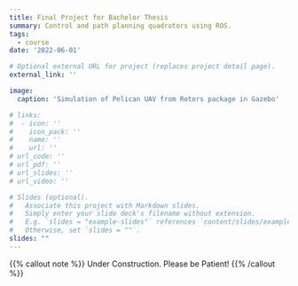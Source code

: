 ```yaml
---
title: Final Project for Bachelor Thesis
summary: Control and path planning quadrotors using ROS.
tags:
  - course
date: '2022-06-01'

# Optional external URL for project (replaces project detail page).
external_link: ''

image:
  caption: 'Simulation of Pelican UAV from Rotors package in Gazebo'

# links:
#  - icon: ''
#    icon_pack: ''
#    name: ''
#    url: ''
# url_code: ''
# url_pdf: ''
# url_slides: ''
# url_video: ''

# Slides (optional).
#   Associate this project with Markdown slides.
#   Simply enter your slide deck's filename without extension.
#   E.g. `slides = "example-slides"` references `content/slides/example-slides.md`.
#   Otherwise, set `slides = ""`.
slides: ""
---
```


{{% callout note %}}
Under Construction. Please be Patient!
{{% /callout %}}